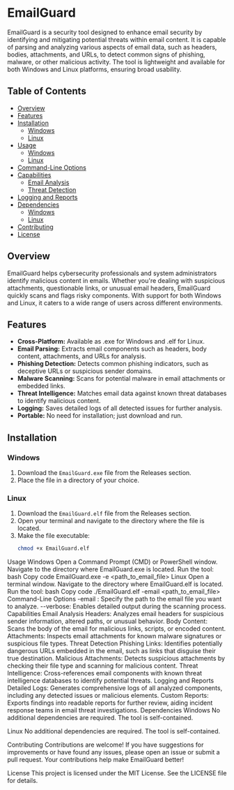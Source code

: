 # EmailGuard

EmailGuard is a security tool designed to enhance email security by identifying and mitigating potential threats within email content. It is capable of parsing and analyzing various aspects of email data, such as headers, bodies, attachments, and URLs, to detect common signs of phishing, malware, or other malicious activity. The tool is lightweight and available for both Windows and Linux platforms, ensuring broad usability.

## Table of Contents
- [Overview](#overview)
- [Features](#features)
- [Installation](#installation)
  - [Windows](#windows)
  - [Linux](#linux)
- [Usage](#usage)
  - [Windows](#windows-1)
  - [Linux](#linux-1)
- [Command-Line Options](#command-line-options)
- [Capabilities](#capabilities)
  - [Email Analysis](#email-analysis)
  - [Threat Detection](#threat-detection)
- [Logging and Reports](#logging-and-reports)
- [Dependencies](#dependencies)
  - [Windows](#windows-2)
  - [Linux](#linux-2)
- [Contributing](#contributing)
- [License](#license)

## Overview
EmailGuard helps cybersecurity professionals and system administrators identify malicious content in emails. Whether you're dealing with suspicious attachments, questionable links, or unusual email headers, EmailGuard quickly scans and flags risky components. With support for both Windows and Linux, it caters to a wide range of users across different environments.

## Features
- **Cross-Platform:** Available as .exe for Windows and .elf for Linux.
- **Email Parsing:** Extracts email components such as headers, body content, attachments, and URLs for analysis.
- **Phishing Detection:** Detects common phishing indicators, such as deceptive URLs or suspicious sender domains.
- **Malware Scanning:** Scans for potential malware in email attachments or embedded links.
- **Threat Intelligence:** Matches email data against known threat databases to identify malicious content.
- **Logging:** Saves detailed logs of all detected issues for further analysis.
- **Portable:** No need for installation; just download and run.

## Installation

### Windows
1. Download the `EmailGuard.exe` file from the Releases section.
2. Place the file in a directory of your choice.

### Linux
1. Download the `EmailGuard.elf` file from the Releases section.
2. Open your terminal and navigate to the directory where the file is located.
3. Make the file executable:
   ```bash
   chmod +x EmailGuard.elf
Usage
Windows
Open a Command Prompt (CMD) or PowerShell window.
Navigate to the directory where EmailGuard.exe is located.
Run the tool:
bash
Copy code
EmailGuard.exe -e <path_to_email_file>
Linux
Open a terminal window.
Navigate to the directory where EmailGuard.elf is located.
Run the tool:
bash
Copy code
./EmailGuard.elf -email <path_to_email_file>
Command-Line Options
-email <file>: Specify the path to the email file you want to analyze.
--verbose: Enables detailed output during the scanning process.
Capabilities
Email Analysis
Headers: Analyzes email headers for suspicious sender information, altered paths, or unusual behavior.
Body Content: Scans the body of the email for malicious links, scripts, or encoded content.
Attachments: Inspects email attachments for known malware signatures or suspicious file types.
Threat Detection
Phishing Links: Identifies potentially dangerous URLs embedded in the email, such as links that disguise their true destination.
Malicious Attachments: Detects suspicious attachments by checking their file type and scanning for malicious content.
Threat Intelligence: Cross-references email components with known threat intelligence databases to identify potential threats.
Logging and Reports
Detailed Logs: Generates comprehensive logs of all analyzed components, including any detected issues or malicious elements.
Custom Reports: Exports findings into readable reports for further review, aiding incident response teams in email threat investigations.
Dependencies
Windows
No additional dependencies are required. The tool is self-contained.

Linux
No additional dependencies are required. The tool is self-contained.

Contributing
Contributions are welcome! If you have suggestions for improvements or have found any issues, please open an issue or submit a pull request. Your contributions help make EmailGuard better!

License
This project is licensed under the MIT License. See the LICENSE file for details.



